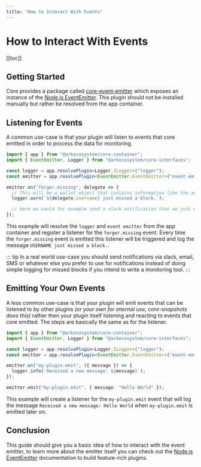 ```yaml
---
title: "How to Interact With Events"
---
```


# How to Interact With Events

[[toc]]

## Getting Started

Core provides a package called [core-event-emitter](https://github.com/ARKEcosystem/core/tree/develop/packages/core-event-emitter/src) which exposes an instance of the [Node.js EventEmitter](https://nodejs.org/api/events.html). This plugin should not be installed manually but rather be resolved from the app container.

## Listening for Events

A common use-case is that your plugin will listen to events that core emitted in order to process the data for monitoring.

```ts
import { app } from "@arkecosystem/core-container";
import { EventEmitter, Logger } from "@arkecosystem/core-interfaces";

const logger = app.resolvePlugin<Logger.ILogger>("logger");
const emitter = app.resolvePlugin<EventEmitter.EventEmitter>("event-emitter");

emitter.on("forger.missing", delegate => {
  // This will be a wallet object that contains information like the address, username, public key, votes, etc.
  logger.warn(`${delegate.username} just missed a block.`);

  // Here we could for example send a slack notification that we just missed a block
});
```

This example will resolve the `logger` and `event emitter` from the app container and register a listener for the `forger.missing` event. Every time the `forger.missing` event is emitted this listener will be triggered and log the message `USERNAME just missed a block.`.

::: tip
In a real world use-case you should send notifications via slack, email, SMS or whatever else you prefer to use for notifications instead of doing simple logging for missed blocks if you intend to write a monitoring tool.
:::

## Emitting Your Own Events

A less common use-case is that your plugin will emit events that can be listened to by other plugins _(or your own for internal use, core-snapshots does this)_ rather then your plugin itself listening and reacting to events that core emitted. The steps are basically the same as for the listener.

```ts
import { app } from "@arkecosystem/core-container";
import { EventEmitter, Logger } from "@arkecosystem/core-interfaces";

const logger = app.resolvePlugin<Logger.ILogger>("logger");
const emitter = app.resolvePlugin<EventEmitter.EventEmitter>("event-emitter");

emitter.on("my-plugin.emit", ({ message }) => {
  logger.info(`Received a new message: ${message}`);
});

emitter.emit("my-plugin.emit", { message: "Hello World" });
```

This example will create a listener for the `my-plugin.emit` event that will log the message `Received a new message: Hello World` when `my-plugin.emit` is emitted later on.

## Conclusion

This guide should give you a basic idea of how to interact with the event emitter, to learn more about the emitter itself you can check out the [Node.js EventEmitter](https://nodejs.org/api/events.html) documentation to build feature-rich plugins.
